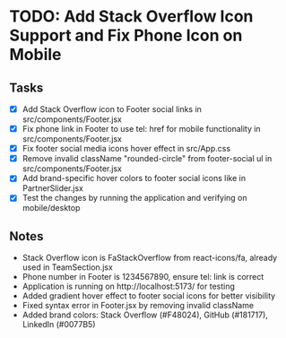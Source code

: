 # TODO: Add Stack Overflow Icon Support and Fix Phone Icon on Mobile

## Tasks
- [x] Add Stack Overflow icon to Footer social links in src/components/Footer.jsx
- [x] Fix phone link in Footer to use tel: href for mobile functionality in src/components/Footer.jsx
- [x] Fix footer social media icons hover effect in src/App.css
- [x] Remove invalid className "rounded-circle" from footer-social ul in src/components/Footer.jsx
- [x] Add brand-specific hover colors to footer social icons like in PartnerSlider.jsx
- [x] Test the changes by running the application and verifying on mobile/desktop

## Notes
- Stack Overflow icon is FaStackOverflow from react-icons/fa, already used in TeamSection.jsx
- Phone number in Footer is 1234567890, ensure tel: link is correct
- Application is running on http://localhost:5173/ for testing
- Added gradient hover effect to footer social icons for better visibility
- Fixed syntax error in Footer.jsx by removing invalid className
- Added brand colors: Stack Overflow (#F48024), GitHub (#181717), LinkedIn (#0077B5)
